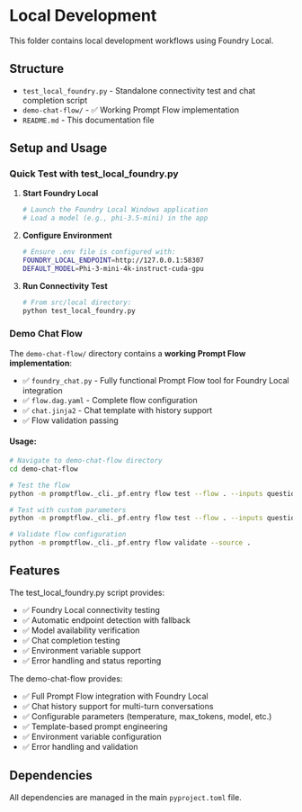 # Local Development

This folder contains local development workflows using Foundry Local.

## Structure

- `test_local_foundry.py` - Standalone connectivity test and chat completion script
- `demo-chat-flow/` - ✅ Working Prompt Flow implementation
- `README.md` - This documentation file

## Setup and Usage

### Quick Test with test_local_foundry.py

1. **Start Foundry Local**
   ```bash
   # Launch the Foundry Local Windows application
   # Load a model (e.g., phi-3.5-mini) in the app
   ```

2. **Configure Environment**
   ```bash
   # Ensure .env file is configured with:
   FOUNDRY_LOCAL_ENDPOINT=http://127.0.0.1:58307
   DEFAULT_MODEL=Phi-3-mini-4k-instruct-cuda-gpu
   ```

3. **Run Connectivity Test**
   ```bash
   # From src/local directory:
   python test_local_foundry.py
   ```

### Demo Chat Flow

The `demo-chat-flow/` directory contains a **working Prompt Flow implementation**:
- ✅ `foundry_chat.py` - Fully functional Prompt Flow tool for Foundry Local integration
- ✅ `flow.dag.yaml` - Complete flow configuration
- ✅ `chat.jinja2` - Chat template with history support
- ✅ Flow validation passing

#### **Usage:**
```bash
# Navigate to demo-chat-flow directory
cd demo-chat-flow

# Test the flow
python -m promptflow._cli._pf.entry flow test --flow . --inputs question="What is AI?"

# Test with custom parameters
python -m promptflow._cli._pf.entry flow test --flow . --inputs question="Tell me about the golden ratio" temperature=0.9 max_tokens=100

# Validate flow configuration
python -m promptflow._cli._pf.entry flow validate --source .
```

## Features

The test_local_foundry.py script provides:
- ✅ Foundry Local connectivity testing
- ✅ Automatic endpoint detection with fallback
- ✅ Model availability verification
- ✅ Chat completion testing
- ✅ Environment variable support
- ✅ Error handling and status reporting

The demo-chat-flow provides:
- ✅ Full Prompt Flow integration with Foundry Local
- ✅ Chat history support for multi-turn conversations
- ✅ Configurable parameters (temperature, max_tokens, model, etc.)
- ✅ Template-based prompt engineering
- ✅ Environment variable configuration
- ✅ Error handling and validation

## Dependencies

All dependencies are managed in the main `pyproject.toml` file.
